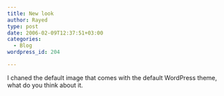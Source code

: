 ```yaml
---
title: New look
author: Rayed
type: post
date: 2006-02-09T12:37:51+03:00
categories:
  - Blog
wordpress_id: 204

---
```

<p>I chaned the default image that comes with the default WordPress theme, what do you think about it.</p>
